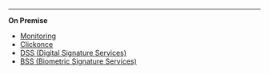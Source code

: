 <!-- markdownlint-disable-next-line first-line-heading 
**Saas**
- [Introduction](introduction)
-->
---

**On Premise**

<!--* [Home](/)-->
* [Monitoring](/en/monitor/monitor)
* [Clickonce](/en/clickonce/clickonce)
* [DSS (Digital Signature Services)](/en/dss/installation-guide)
* [BSS (Biometric Signature Services)](/en/bss/bss)
<!--* [Biosigner](/en-us/biosigner)-->
